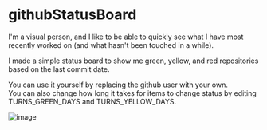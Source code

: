 # githubStatusBoard

I'm a visual person, and I like to be able to quickly see what I have most recently worked on (and what hasn't been touched in a while).

I made a simple status board to show me green, yellow, and red repositories based on the last commit date.

You can use it yourself by replacing the github user with your own.<br>
You can also change how long it takes for items to change status by editing TURNS_GREEN_DAYS and TURNS_YELLOW_DAYS.

![image](https://github.com/emily-daitch/githubStatusBoard/assets/95369494/c6d6fc64-89ad-4883-8883-1736e73cb2ad)
